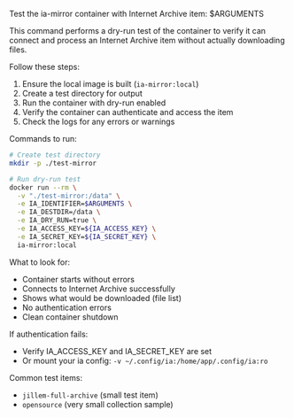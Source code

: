Test the ia-mirror container with Internet Archive item: $ARGUMENTS

This command performs a dry-run test of the container to verify it can connect and process an Internet Archive item without actually downloading files.

Follow these steps:

1. Ensure the local image is built (`ia-mirror:local`)
2. Create a test directory for output
3. Run the container with dry-run enabled
4. Verify the container can authenticate and access the item
5. Check the logs for any errors or warnings

Commands to run:
```bash
# Create test directory
mkdir -p ./test-mirror

# Run dry-run test  
docker run --rm \
  -v "./test-mirror:/data" \
  -e IA_IDENTIFIER=$ARGUMENTS \
  -e IA_DESTDIR=/data \
  -e IA_DRY_RUN=true \
  -e IA_ACCESS_KEY=${IA_ACCESS_KEY} \
  -e IA_SECRET_KEY=${IA_SECRET_KEY} \
  ia-mirror:local
```

What to look for:
- Container starts without errors
- Connects to Internet Archive successfully  
- Shows what would be downloaded (file list)
- No authentication errors
- Clean container shutdown

If authentication fails:
- Verify IA_ACCESS_KEY and IA_SECRET_KEY are set
- Or mount your ia config: `-v ~/.config/ia:/home/app/.config/ia:ro`

Common test items:
- `jillem-full-archive` (small test item)
- `opensource` (very small collection sample)